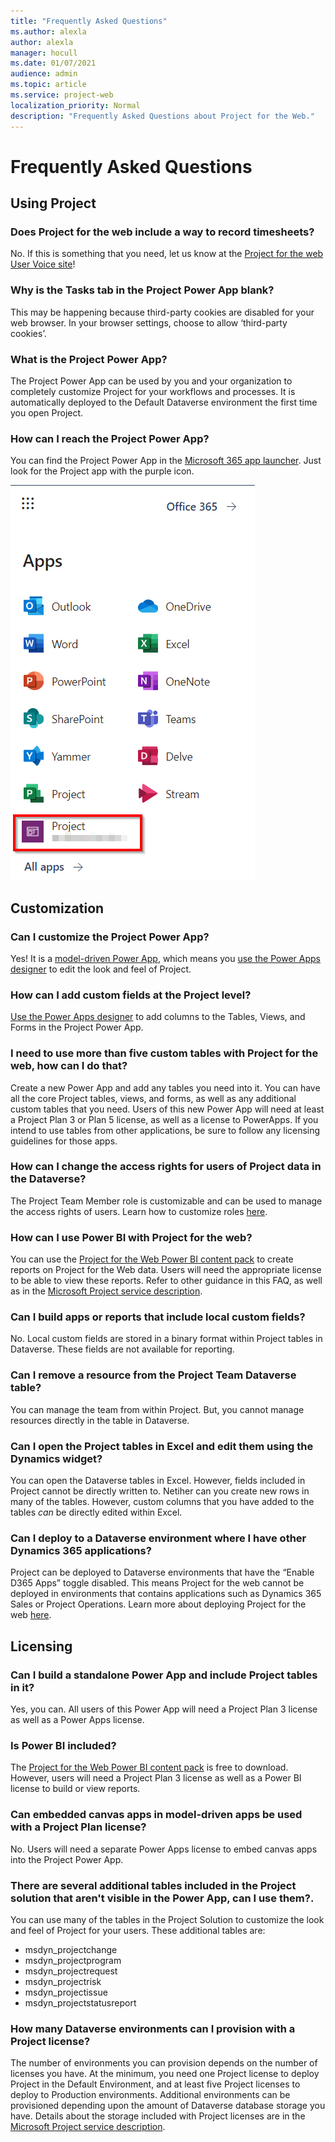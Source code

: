 ```yaml
---
title: "Frequently Asked Questions"
ms.author: alexla
author: alexla
manager: hocull
ms.date: 01/07/2021
audience: admin
ms.topic: article
ms.service: project-web
localization_priority: Normal
description: "Frequently Asked Questions about Project for the Web."
---
```


# Frequently Asked Questions
## Using Project

### Does Project for the web include a way to record timesheets?

No. If this is something that you need, let us know at the [Project for the web User Voice site](https://microsoftproject.uservoice.com/forums/914203-project-for-the-web)!

### Why is the Tasks tab in the Project Power App blank?
This may be happening because third-party cookies are disabled for your web browser. In your browser settings, choose to allow ‘third-party cookies’.
### What is the Project Power App?
The Project Power App can be used by you and your organization to completely customize Project for your workflows and processes. It is automatically deployed to the Default Dataverse environment the first time you open Project.
### How can I reach the Project Power App?
You can find the Project Power App in the [Microsoft 365 app launcher](https://support.microsoft.com/office/meet-the-microsoft-365-app-launcher-79f12104-6fed-442f-96a0-eb089a3f476a). Just look for the Project app with the purple icon.

![Project Power App launcher](media/PowerAppLauncher.png) 

## Customization
### Can I customize the Project Power App?
Yes! It is a [model-driven Power App](https://docs.microsoft.com/powerapps/maker/model-driven-apps/model-driven-app-overview), which means you [use the Power Apps designer](https://docs.microsoft.com/powerapps/maker/model-driven-apps/model-driven-app-overview) to edit the look and feel of Project.

### How can I add custom fields at the Project level?
[Use the Power Apps designer](https://docs.microsoft.com/powerapps/maker/model-driven-apps/model-driven-app-overview) to add columns to the Tables, Views, and Forms in the Project Power App.

### I need to use more than five custom tables with Project for the web, how can I do that? 
Create a new Power App and add any tables you need into it. You can have all the core Project tables, views, and forms, as well as any additional custom tables that you need. Users of this new Power App will need at least a Project Plan 3 or Plan 5 license, as well as a license to PowerApps. If you intend to use tables from other applications, be sure to follow any licensing guidelines for those apps. 

### How can I change the access rights for users of Project data in the Dataverse?
The Project Team Member role is customizable and can be used to manage the access rights of users. Learn how to customize roles [here](https://docs.microsoft.com/power-platform/admin/wp-security-cds#:~:text=Dataverse%20uses%20role%2Dbased%20security,Dataverse%20teams%20and%20business%20units.).

### How can I use Power BI with Project for the web?
You can use the [Project for the Web Power BI content pack](https://github.com/OfficeDev/Project-Power-BI-Templates/tree/master/Project%20for%20the%20Web) to create reports on Project for the Web data. Users will need the appropriate license to be able to view these reports. Refer to other guidance in this FAQ, as well as in the [Microsoft Project service description](https://docs.microsoft.com/office365/servicedescriptions/project-online-service-description/project-online-service-description).

### Can I build apps or reports that include local custom fields?
No. Local custom fields are stored in a binary format within Project tables in Dataverse. These fields are not available for reporting. 

### Can I remove a resource from the Project Team Dataverse table?
You can manage the team from within Project. But, you cannot manage resources directly in the table in Dataverse.

### Can I open the Project tables in Excel and edit them using the Dynamics widget?
You can open the Dataverse tables in Excel. However, fields included in Project cannot be directly written to. Netiher can you create new rows in many of the tables. However, custom columns that you have added to the tables *can* be directly edited within Excel.

### Can I deploy to a Dataverse environment where I have other Dynamics 365 applications?
Project can be deployed to Dataverse environments that have the “Enable D365 Apps” toggle disabled. This means Project for the web cannot be deployed in environments that contains applications such as Dynamics 365 Sales or Project Operations. Learn more about deploying Project for the web [here](deploying-project.md).

## Licensing

### Can I build a standalone Power App and include Project tables in it?
Yes, you can. All users of this Power App will need a Project Plan 3 license as well as a Power Apps license.

### Is Power BI included?
The [Project for the Web Power BI content pack](https://github.com/OfficeDev/Project-Power-BI-Templates/tree/master/Project%20for%20the%20Web) is free to download. However, users will need a Project Plan 3 license as well as a Power BI license to build or view reports.

### Can embedded canvas apps in model-driven apps be used with a Project Plan license?
No. Users will need a separate Power Apps license to embed canvas apps into the Project Power App. 

### There are several additional tables included in the Project solution that aren't visible in the Power App, can I use them?. 
You can use many of the tables in the Project Solution to customize the look and feel of Project for your users. These additional tables are:

- msdyn_projectchange
- msdyn_projectprogram
- msdyn_projectrequest
- msdyn_projectrisk
- msdyn_projectissue
- msdyn_projectstatusreport

### How many Dataverse environments can I provision with a Project license?
The number of environments you can provision depends on the number of licenses you have. At the minimum, you need one Project license to deploy Project in the Default Environment, and at least five Project licenses to deploy to Production environments. Additional environments can be provisioned depending upon the amount of Dataverse database storage you have. Details about the storage included with Project licenses are in the [Microsoft Project service description](https://docs.microsoft.com/office365/servicedescriptions/project-online-service-description/project-online-service-description).
